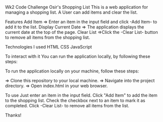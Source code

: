 Wk2 Code Challenge
Osir's Shopping List
This is a web application for managing a shopping list. A User can add items and clear the list.

Features
Add Item => Enter an item in the input field and click -Add Item- to add it to the list.
Display Current Date => The application displays the current date at the top of the page.
Clear List =>Click the -Clear List- button to remove all items from the shopping list.

Technologies I used
HTML
CSS
JavaScript

To interact with it 
You can run the application locally, by following these steps:

To run the application locally on your machine, follow these steps:

=> Clone this repository to your local machine.
=> Navigate into the project directory.
=> Open index.html in your web browser.

To use
Just enter an item in the input field.
Click "Add Item" to add the item to the shopping list.
Check the checkbox next to an item to mark it as completed.
Click -Clear List- to remove all items from the list.

Thanks!
